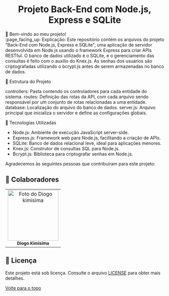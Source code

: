 <h1 align="center">Projeto Back-End com Node.js, Express e SQLite</h1>
🔎 Bem-vindo ao meu projeto!

<br>
:page_facing_up: Explicação:
Este repositório contém os arquivos do projeto "Back-End com Node.js, Express e SQLite", uma aplicação de servidor desenvolvida em Node.js usando o framework Express para criar APIs RESTful. O banco de dados utilizado é o SQLite, e o gerenciamento das consultas é feito com o auxílio do Knex.js. As senhas dos usuários são criptografadas utilizando o bcrypt.js antes de serem armazenadas no banco de dados.

📁 Estrutura do Projeto

controllers: Pasta contendo os controladores para cada entidade do sistema.
routes: Definição das rotas da API, com cada arquivo sendo responsável por um conjunto de rotas relacionadas a uma entidade.
database: Localização do arquivo do banco de dados.
server.js: Arquivo principal que inicializa o servidor e define as configurações globais.



🚀 Tecnologias Utilizadas
- Node.js: Ambiente de execução JavaScript server-side.
- Express.js: Framework web para Node.js, facilitando a criação de APIs.
- SQLite: Banco de dados relacional leve, ideal para aplicações menores.
- Knex.js: Construtor de consultas SQL para Node.js.
- Bcrypt.js: Biblioteca para criptografar senhas em Node.js.

Agradecemos às seguintes pessoas que contribuíram para este projeto:

## 🤝 Colaboradores

<table>
  <tr>
    <td align="center">
      <a href="#">
        <img src="https://avatars.githubusercontent.com/u/132942700?v=4" width="160px;" alt="Foto do Diogo kimisima"/><br>
        <sub>
          <b>Diogo Kimisima</b>
        </sub>
      </a>
    </td>
  </tr>
</table>

## 📝 Licença

Este projeto está sob licença. Consulte o arquivo <a href="https://github.com/diogokimisima/Api-node/blob/main/LICENSE">LICENSE</a> para obter mais detalhes.

<a href="#top">Volte para o topo</a>
